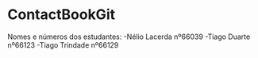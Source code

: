 # ContactBookGit
Nomes e números dos estudantes:
-Nélio Lacerda nº66039
-Tiago Duarte nº66123
-Tiago Trindade nº66129
